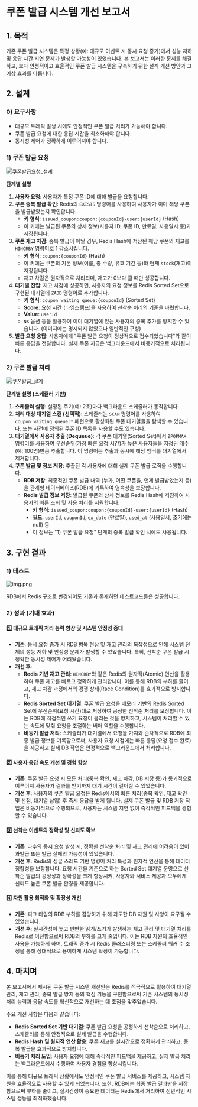 # 쿠폰 발급 시스템 개선 보고서

## 1. 목적

기존 쿠폰 발급 시스템은 특정 상황(예: 대규모 이벤트 시 동시 요청 증가)에서 성능 저하 및 응답 시간 지연 문제가 발생할 가능성이 있었습니다.
본 보고서는 이러한 문제를 해결하고, 보다 안정적이고 효율적인 쿠폰 발급 시스템을 구축하기 위한 설계 개선 방안과 그 예상 효과를 다룹니다.

## 2. 설계

### 0) 요구사항

- 대규모 트래픽 발생 시에도 안정적인 쿠폰 발급 처리가 가능해야 합니다.
- 쿠폰 발급 요청에 대한 응답 시간을 최소화해야 합니다.
- 동시성 제어가 정확하게 이루어져야 합니다.

### 1) 쿠폰 발급 요청

![쿠폰발급요청_설계](week7/쿠폰발급요청.png)

**단계별 설명**

1.  **사용자 요청**: 사용자가 특정 쿠폰 ID에 대해 발급을 요청합니다.
2.  **쿠폰 중복 발급 확인**: Redis의 `EXISTS` 명령어를 사용하여 사용자가 이미 해당 쿠폰을 발급받았는지 확인합니다.
    - **키 형식**: `issued_coupon:coupon:{couponId}-user:{userId}` (Hash)
    - 이 키에는 발급된 쿠폰의 상세 정보(사용자 ID, 쿠폰 ID, 만료일, 사용일시 등)가 저장됩니다.
3.  **쿠폰 재고 차감**: 중복 발급이 아닐 경우, Redis Hash에 저장된 해당 쿠폰의 재고를 `HINCRBY` 명령어로 1 감소시킵니다.
    - **키 형식**: `coupon:{couponId}` (Hash)
    - 이 키에는 쿠폰의 기본 정보(이름, 총 수량, 유효 기간 등)와 현재 `stock`(재고)이 저장됩니다.
    - 재고 차감은 원자적으로 처리되며, 재고가 0보다 클 때만 성공합니다.
4.  **대기열 진입**: 재고 차감에 성공하면, 사용자의 요청 정보를 Redis Sorted Set으로 구현된 대기열에 `ZADD` 명령어로 추가합니다.
    - **키 형식**: `coupon_waiting_queue:{couponId}` (Sorted Set)
    - **Score**: 요청 시간 (타임스탬프)을 사용하여 선착순 처리의 기준을 마련합니다.
    - **Value**: `userId`
    - `NX` 옵션 등을 활용하여 이미 대기열에 있는 사용자의 중복 추가를 방지할 수 있습니다. (이미지에는 명시되지 않았으나 일반적인 구성)
5.  **발급 요청 응답**: 사용자에게 "쿠폰 발급 요청이 정상적으로 접수되었습니다"와 같이 빠른 응답을 전달합니다. 실제 쿠폰 지급은 백그라운드에서 비동기적으로 처리됩니다.

### 2) 쿠폰 발급 처리

![쿠폰발급_설계](week7/쿠폰발급.png)

**단계별 설명 (스케줄러 기반)**

1.  **스케줄러 실행**: 설정된 주기(예: 2초)마다 백그라운드 스케줄러가 동작합니다.
2.  **처리 대상 대기열 스캔 (선택적)**: 스케줄러는 `SCAN` 명령어를 사용하여 `coupon_waiting_queue:*` 패턴으로 활성화된 쿠폰 대기열들을 탐색할 수 있습니다. 또는 사전에 정의된 쿠폰 ID 목록을 사용할 수도 있습니다.
3.  **대기열에서 사용자 추출 (Dequeue)**: 각 쿠폰 대기열(Sorted Set)에서 `ZPOPMAX` 명령어를 사용하여 우선순위(가장 빠른 요청 시간)가 높은 사용자들을 지정된 개수(예: 100명)만큼 추출합니다. 이 명령어는 추출과 동시에 해당 멤버를 대기열에서 제거합니다.
4.  **쿠폰 발급 및 정보 저장**: 추출된 각 사용자에 대해 실제 쿠폰 발급 로직을 수행합니다.
    - **RDB 저장**: 최종적인 쿠폰 발급 내역 (누가, 어떤 쿠폰을, 언제 발급받았는지 등)을 관계형 데이터베이스(RDB)에 기록하여 영속성을 보장합니다.
    - **Redis 발급 정보 저장**: 발급된 쿠폰의 상세 정보를 Redis Hash에 저장하여 사용자의 빠른 조회 및 사용 처리를 지원합니다.
      - **키 형식**: `issued_coupon:coupon:{couponId}-user:{userId}` (Hash)
      - **필드**: `userId`, `couponId`, `ex_date` (만료일), `used_at` (사용일시, 초기에는 null) 등
      - 이 정보는 "1) 쿠폰 발급 요청" 단계의 중복 발급 확인 시에도 사용됩니다.

## 3. 구현 결과

### 1) 테스트

![img.png](week7/쿠폰발급테스트결과.png)

RDB에서 Redis 구조로 변경되어도 기존과 존재하던 테스트코드들은 성공합니다.

### 2) 성과 (기대 효과)

#### 1️⃣ **대규모 트래픽 처리 능력 향상 및 시스템 안정성 증대**

- **기존**: 동시 요청 증가 시 RDB 병목 현상 및 재고 관리의 복잡성으로 인해 시스템 전체의 성능 저하 및 안정성 문제가 발생할 수 있었습니다. 특히, 선착순 쿠폰 발급 시 정확한 동시성 제어가 어려웠습니다.
- **개선 후**:
  - **Redis 기반 재고 관리**: `HINCRBY`와 같은 Redis의 원자적(Atomic) 연산을 활용하여 쿠폰 재고를 빠르고 정확하게 관리합니다. 이를 통해 RDB의 부하를 줄이고, 재고 차감 과정에서의 경쟁 상태(Race Condition)를 효과적으로 방지합니다.
  - **Redis Sorted Set 대기열**: 쿠폰 발급 요청을 메모리 기반의 Redis Sorted Set에 우선순위(요청 시간)대로 저장하여 공정한 선착순 처리를 보장합니다. 이는 RDB에 직접적인 쓰기 요청이 몰리는 것을 방지하고, 시스템이 처리할 수 있는 속도에 맞춰 요청을 조절하는 버퍼 역할을 수행합니다.
  - **비동기 발급 처리**: 스케줄러가 대기열에서 요청을 가져와 순차적으로 RDB에 최종 발급 정보를 기록함으로써, 사용자 요청 시점에는 빠른 응답(요청 접수 완료)을 제공하고 실제 DB 작업은 안정적으로 백그라운드에서 처리합니다.

#### 2️⃣ **사용자 응답 속도 개선 및 경험 향상**

- **기존**: 쿠폰 발급 요청 시 모든 처리(중복 확인, 재고 차감, DB 저장 등)가 동기적으로 이루어져 사용자가 결과를 받기까지 대기 시간이 길어질 수 있었습니다.
- **개선 후**: 사용자의 쿠폰 발급 요청은 Redis에서의 빠른 처리(중복 확인, 재고 확인 및 선점, 대기열 삽입) 후 즉시 응답을 받게 됩니다. 실제 쿠폰 발급 및 RDB 저장 작업은 비동기적으로 수행되므로, 사용자는 시스템 지연 없이 즉각적인 피드백을 경험할 수 있습니다.

#### 3️⃣ **선착순 이벤트의 정확성 및 신뢰도 확보**

- **기존**: 다수의 동시 요청 발생 시, 정확한 선착순 처리 및 재고 관리에 어려움이 있어 과발급 또는 발급 실패의 가능성이 있었습니다.
- **개선 후**: Redis의 싱글 스레드 기반 명령어 처리 특성과 원자적 연산을 통해 데이터 정합성을 보장합니다. 요청 시간을 기준으로 하는 Sorted Set 대기열 운영으로 선착순 발급의 공정성과 정확성을 크게 향상시켜, 사용자와 서비스 제공자 모두에게 신뢰도 높은 쿠폰 발급 환경을 제공합니다.

#### 4️⃣ **자원 활용 최적화 및 확장성 개선**

- **기존**: 피크 타임의 RDB 부하를 감당하기 위해 과도한 DB 자원 및 사양이 요구될 수 있었습니다.
- **개선 후**: 실시간성이 높고 빈번한 읽기/쓰기가 발생하는 재고 관리 및 대기열 처리를 Redis로 이전함으로써 RDB의 부하를 크게 줄입니다. 이는 RDB 자원의 효율적인 사용을 가능하게 하며, 트래픽 증가 시 Redis 클러스터링 또는 스케줄러 워커 수 조정을 통해 상대적으로 용이하게 시스템 확장이 가능합니다.

## 4. 마치며

본 보고서에서 제시된 쿠폰 발급 시스템 개선안은 Redis를 적극적으로 활용하여 대기열 관리, 재고 관리, 중복 발급 방지 등의 핵심 기능을 구현함으로써 기존 시스템의 동시성 처리 능력과 응답 속도를 혁신적으로 개선하는 데 초점을 맞추었습니다.

주요 개선 사항은 다음과 같습니다:

- **Redis Sorted Set 기반 대기열**: 쿠폰 발급 요청을 공정하게 선착순으로 처리하고, 스케줄러를 통해 안정적으로 실제 발급을 수행합니다.
- **Redis Hash 및 원자적 연산 활용**: 쿠폰 재고를 실시간으로 정확하게 관리하고, 중복 발급을 효과적으로 방지합니다.
- **비동기 처리 도입**: 사용자 요청에 대해 즉각적인 피드백을 제공하고, 실제 발급 처리는 백그라운드에서 수행하여 사용자 경험을 향상시킵니다.

이를 통해 대규모 트래픽 상황에서도 안정적인 쿠폰 발급 서비스를 제공하고, 시스템 자원을 효율적으로 사용할 수 있게 되었습니다. 또한, RDB에는 최종 발급 결과만을 저장함으로써 부하를 줄이고, 실시간성이 중요한 데이터는 Redis에서 처리하여 전반적인 시스템 성능을 최적화했습니다.
